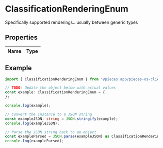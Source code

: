 
# ClassificationRenderingEnum

Specifically supported renderings...usually between generic types

## Properties

Name | Type
------------ | -------------

## Example

```typescript
import { ClassificationRenderingEnum } from '@pieces.app/pieces-os-client';

// TODO: Update the object below with actual values
const example: ClassificationRenderingEnum = {
};

console.log(example);

// Convert the instance to a JSON string
const exampleJSON: string = JSON.stringify(example);
console.log(exampleJSON);

// Parse the JSON string back to an object
const exampleParsed = JSON.parse(exampleJSON) as ClassificationRenderingEnum;
console.log(exampleParsed);
```


